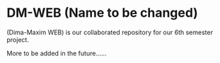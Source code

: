 # DM-WEB (Name to be changed)

(Dima-Maxim WEB) is our collaborated repository for our 6th semester project.

More to be added in the future......
